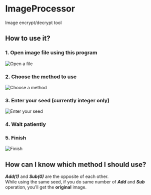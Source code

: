# ImageProcessor
Image encrypt/decrypt tool

## How to use it?
### 1. Open image file using this program
![Open a file](https://s1.ax1x.com/2020/08/02/aJUeJA.png "Open a file")
### 2. Choose the method to use
![Choose a method](https://s1.ax1x.com/2020/08/02/aJaw9A.png "Choose a method")
### 3. Enter your seed (currently integer only)
![Enter your seed](https://s1.ax1x.com/2020/08/02/aJaXC9.png "Enter your seed")
### 4. Wait patiently
### 5. Finish
![Finish](https://s1.ax1x.com/2020/08/02/aJdZvt.png "Finish")

## How can I know which method I should use?
***Add(1)*** and ***Sub(0)*** are the opposite of each other.  
While using the same seed, if you do same number of ***Add*** and ***Sub*** operation, you'll get the **original** image.
